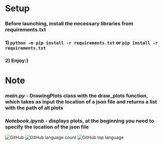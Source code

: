 # Setup
### Before launching, install the necessary libraries from requirements.txt
### 1) `python -m pip install -r requirements.txt` or `pip install -r requirements.txt`
### 2) Enjoy:)
# Note
### _main.py_ - DrawingPlots class with the draw_plots function, which takes as input the location of a json file and returns a list with the path of all plots
### _Notebook.ipynb_ - displays plots, at the beginning you need to specify the location of the json file
![GitHub](https://img.shields.io/github/license/Raytorin/For_DocuSketch)
![GitHub language count](https://img.shields.io/github/languages/count/Raytorin/For_DocuSketch)
![GitHub top language](https://img.shields.io/github/languages/top/Raytorin/For_DocuSketch)